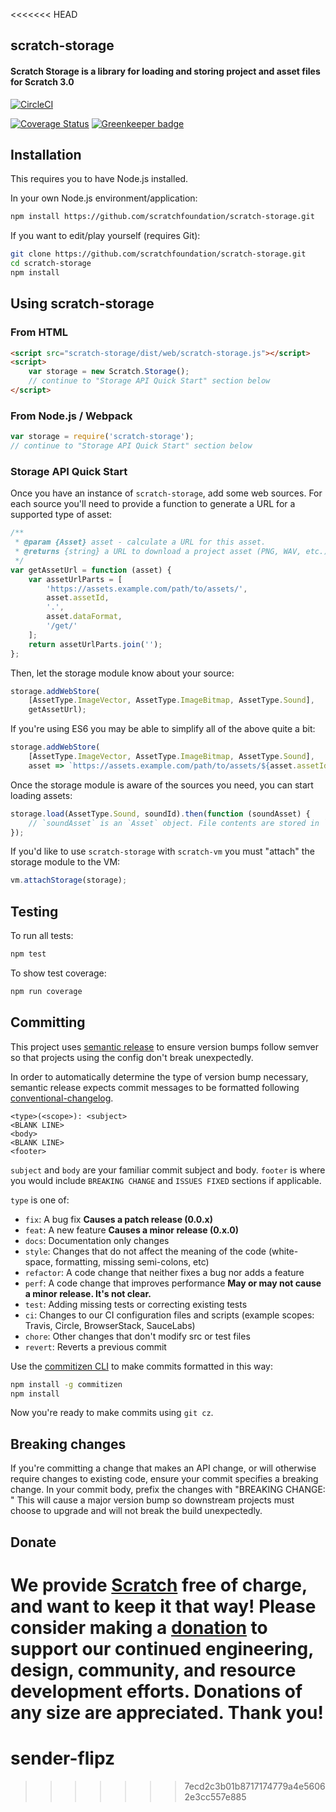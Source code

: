 <<<<<<< HEAD
## scratch-storage
#### Scratch Storage is a library for loading and storing project and asset files for Scratch 3.0

[![CircleCI](https://circleci.com/gh/LLK/scratch-storage/tree/develop.svg?style=shield&circle-token=171bbb6a82280e98afbfcedd8aa90b95b13b5de3)](https://circleci.com/gh/LLK/scratch-storage?branch=develop)

[![Coverage Status](https://coveralls.io/repos/github/LLK/scratch-storage/badge.svg?branch=develop)](https://coveralls.io/github/LLK/scratch-storage?branch=develop)
[![Greenkeeper badge](https://badges.greenkeeper.io/LLK/scratch-storage.svg)](https://greenkeeper.io/)

## Installation
This requires you to have Node.js installed.

In your own Node.js environment/application:
```bash
npm install https://github.com/scratchfoundation/scratch-storage.git
```

If you want to edit/play yourself (requires Git):
```bash
git clone https://github.com/scratchfoundation/scratch-storage.git
cd scratch-storage
npm install
```

## Using scratch-storage

### From HTML

```html
<script src="scratch-storage/dist/web/scratch-storage.js"></script>
<script>
    var storage = new Scratch.Storage();
    // continue to "Storage API Quick Start" section below
</script>
```

### From Node.js / Webpack

```js
var storage = require('scratch-storage');
// continue to "Storage API Quick Start" section below
```

### Storage API Quick Start

Once you have an instance of `scratch-storage`, add some web sources. For each source you'll need to provide a function
to generate a URL for a supported type of asset:
```js
/**
 * @param {Asset} asset - calculate a URL for this asset.
 * @returns {string} a URL to download a project asset (PNG, WAV, etc.)
 */
var getAssetUrl = function (asset) {
    var assetUrlParts = [
        'https://assets.example.com/path/to/assets/',
        asset.assetId,
        '.',
        asset.dataFormat,
        '/get/'
    ];
    return assetUrlParts.join('');
};
```

Then, let the storage module know about your source:
```js
storage.addWebStore(
    [AssetType.ImageVector, AssetType.ImageBitmap, AssetType.Sound],
    getAssetUrl);
```

If you're using ES6 you may be able to simplify all of the above quite a bit:
```js
storage.addWebStore(
    [AssetType.ImageVector, AssetType.ImageBitmap, AssetType.Sound],
    asset => `https://assets.example.com/path/to/assets/${asset.assetId}.${asset.dataFormat}/get/`);
```

Once the storage module is aware of the sources you need, you can start loading assets:
```js
storage.load(AssetType.Sound, soundId).then(function (soundAsset) {
    // `soundAsset` is an `Asset` object. File contents are stored in `soundAsset.data`.
});
```

If you'd like to use `scratch-storage` with `scratch-vm` you must "attach" the storage module to the VM:
```js
vm.attachStorage(storage);
```

## Testing

To run all tests:
```bash
npm test
```

To show test coverage:
```bash
npm run coverage
```

## Committing
This project uses [semantic release](https://github.com/semantic-release/semantic-release)
to ensure version bumps follow semver so that projects using the config don't
break unexpectedly.

In order to automatically determine the type of version bump necessary, semantic
release expects commit messages to be formatted following
[conventional-changelog](https://github.com/bcoe/conventional-changelog-standard/blob/master/convention.md).
```
<type>(<scope>): <subject>
<BLANK LINE>
<body>
<BLANK LINE>
<footer>
```

`subject` and `body` are your familiar commit subject and body. `footer` is
where you would include `BREAKING CHANGE` and `ISSUES FIXED` sections if
applicable.

`type` is one of:
* `fix`: A bug fix **Causes a patch release (0.0.x)**
* `feat`: A new feature **Causes a minor release (0.x.0)**
* `docs`: Documentation only changes
* `style`: Changes that do not affect the meaning of the code (white-space, formatting, missing semi-colons, etc)
* `refactor`: A code change that neither fixes a bug nor adds a feature
* `perf`: A code change that improves performance **May or may not cause a minor release. It's not clear.**
* `test`: Adding missing tests or correcting existing tests
* `ci`: Changes to our CI configuration files and scripts (example scopes: Travis, Circle, BrowserStack, SauceLabs)
* `chore`: Other changes that don't modify src or test files
* `revert`: Reverts a previous commit

Use the [commitizen CLI](https://github.com/commitizen/cz-cli) to make commits
formatted in this way:

```bash
npm install -g commitizen
npm install
```

Now you're ready to make commits using `git cz`.

## Breaking changes
If you're committing a change that makes an API change, or will
otherwise require changes to existing code, ensure your commit specifies a
breaking change.  In your commit body, prefix the changes with "BREAKING CHANGE: "
This will cause a major version bump so downstream projects must choose to upgrade
and will not break the build unexpectedly.

## Donate
We provide [Scratch](https://scratch.mit.edu) free of charge, and want to keep it that way! Please consider making a
[donation](https://secure.donationpay.org/scratchfoundation/) to support our continued engineering, design, community,
and resource development efforts. Donations of any size are appreciated. Thank you!
=======
# sender-flipz
>>>>>>> 7ecd2c3b01b8717174779a4e56062e3cc557e885
